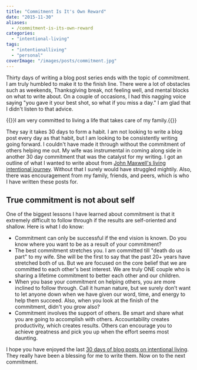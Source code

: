 ```yaml
---
title: "Commitment Is It's Own Reward"
date: "2015-11-30"
aliases:
  - /commitment-is-its-own-reward
categories: 
  - "intentional-living"
tags: 
  - "intentionalliving"
  - "personal"
coverImage: "/images/posts/commitment.jpg"
---
```


Thirty days of writing a blog post series ends with the topic of commitment. I am truly humbled to make it to the finish line. There were a lot of obstacles such as weekends, Thanksgiving break, not feeling well, and mental blocks on what to write about. On a couple of occasions, I had this nagging voice saying "you gave it your best shot, so what if you miss a day." I am glad that I didn't listen to that advice.

{{<featuredimage class="inline-feature-image">}}I am very committed to living a life that takes care of my family.{{</featuredimage>}}

They say it takes 30 days to form a habit. I am not looking to write a blog post every day as that habit, but I am looking to be consistently writing going forward. I couldn't have made it through without the commitment of others helping me out. My wife was instrumental in coming along side in another 30 day commitment that was the catalyst for my writing. I got an outline of what I wanted to write about from [John Maxwell's living intentional journey](http://intentionalliving.johnmaxwell.com/?trans=10235377f26b854538279564e535b1-35&aff_sub=). Without that I surely would have struggled mightily. Also, there was encouragement from my family, friends, and peers, which is who I have written these posts for.

## True commitment is not about self

One of the biggest lessons I have learned about commitment is that it extremely difficult to follow through if the results are self-oriented and shallow. Here is what I do know:

- Commitment can only be successful if the end vision is known. Do you know where you want to be as a result of your commitment?
- The best commitment stretches you. I am committed till "death do us part" to my wife. She will be the first to say that the past 20+ years have stretched both of us. But we are focused on the core belief that we are committed to each other's best interest. We are truly ONE couple who is sharing a lifetime commitment to better each other and our children.
- When you base your commitment on helping others, you are more inclined to follow through. Call it human nature, but we surely don't want to let anyone down when we have given our word, time, and energy to help them succeed. Also, when you look at the finish of the commitment, didn't you grow also?
- Commitment involves the support of others. Be smart and share what you are going to accomplish with others. Accountability creates productivity, which creates results. Others can encourage you to achieve greatness and pick you up when the effort seems most daunting.

I hope you have enjoyed the last [30 days of blog posts on intentional living](/category/intentional-living). They really have been a blessing for me to write them. Now on to the next commitment.
